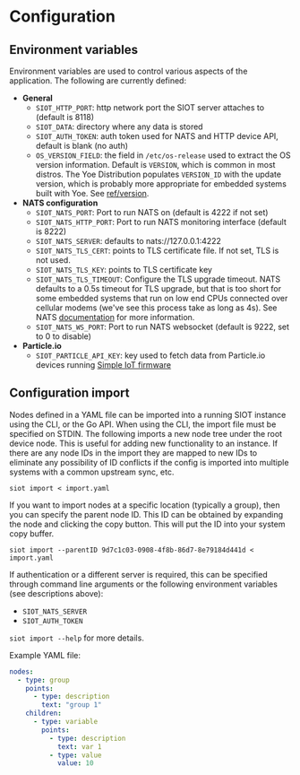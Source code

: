 # Configuration

## Environment variables

Environment variables are used to control various aspects of the application.
The following are currently defined:

- **General**
  - `SIOT_HTTP_PORT`: http network port the SIOT server attaches to (default
    is 8118)
  - `SIOT_DATA`: directory where any data is stored
  - `SIOT_AUTH_TOKEN`: auth token used for NATS and HTTP device API, default is
    blank (no auth)
  - `OS_VERSION_FIELD`: the field in `/etc/os-release` used to extract the OS
    version information. Default is `VERSION`, which is common in most distros.
    The Yoe Distribution populates `VERSION_ID` with the update version, which
    is probably more appropriate for embedded systems built with Yoe. See
    [ref/version](../ref/version.md).
- **NATS configuration**
  - `SIOT_NATS_PORT`: Port to run NATS on (default is 4222 if not set)
  - `SIOT_NATS_HTTP_PORT`: Port to run NATS monitoring interface (default
    is 8222)
  - `SIOT_NATS_SERVER`: defaults to nats://127.0.0.1:4222
  - `SIOT_NATS_TLS_CERT`: points to TLS certificate file. If not set, TLS is not
    used.
  - `SIOT_NATS_TLS_KEY`: points to TLS certificate key
  - `SIOT_NATS_TLS_TIMEOUT`: Configure the TLS upgrade timeout. NATS defaults to
    a 0.5s timeout for TLS upgrade, but that is too short for some embedded
    systems that run on low end CPUs connected over cellular modems (we've see
    this process take as long as 4s). See NATS
    [documentation](https://docs.nats.io/nats-server/configuration/securing_nats/tls#tls-timeout)
    for more information.
  - `SIOT_NATS_WS_PORT`: Port to run NATS websocket (default is 9222, set to 0
    to disable)
- **Particle.io**
  - `SIOT_PARTICLE_API_KEY`: key used to fetch data from Particle.io devices
    running [Simple IoT firmware](https://github.com/simpleiot/firmware)

## Configuration import

Nodes defined in a YAML file can be imported into a running SIOT instance using
the CLI, or the Go API. When using the CLI, the import file must be specified on
STDIN. The following imports a new node tree under the root device node. This is
useful for adding new functionality to an instance. If there are any node IDs in
the import they are mapped to new IDs to eliminate any possibility of ID
conflicts if the config is imported into multiple systems with a common upstream
sync, etc.

`siot import < import.yaml`

If you want to import nodes at a specific location (typically a group), then you
can specify the parent node ID. This ID can be obtained by expanding the node
and clicking the copy button. This will put the ID into your system copy buffer.

`siot import --parentID 9d7c1c03-0908-4f8b-86d7-8e79184d441d < import.yaml`

If authentication or a different server is required, this can be specified
through command line arguments or the following environment variables (see
descriptions above):

- `SIOT_NATS_SERVER`
- `SIOT_AUTH_TOKEN`

`siot import --help` for more details.

Example YAML file:

```yaml
nodes:
  - type: group
    points:
      - type: description
        text: "group 1"
    children:
      - type: variable
        points:
          - type: description
            text: var 1
          - type: value
            value: 10
```
